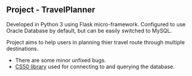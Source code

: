 ## Project - TravelPlanner
Developed in Python 3 using Flask micro-framework. Configured to use Oracle Database by default, but can be easily switched to MySQL.

Project aims to help users in planning thier travel route through multiple destinations.

- There are some minor unfixed bugs.
- [CS50 library](https://github.com/cs50/python-cs50/blob/develop/src/cs50/sql.py) used for connecting to and querying the database.